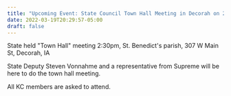 ```yaml
---
title: "Upcoming Event: State Council Town Hall Meeting in Decorah on 27 March"
date: 2022-03-19T20:29:57-05:00
draft: false
---
```


<!--more-->
State held "Town Hall" meeting 2:30pm, St. Benedict's parish, 307 W Main St, Decorah, IA

State Deputy Steven Vonnahme and a representative from Supreme will be 
here to do the town hall meeting. 

All KC members are asked to attend.